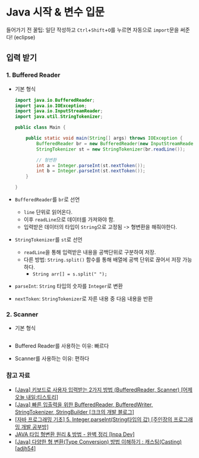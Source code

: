 # Java 시작 & 변수 입문
들어가기 전 꿀팁: 일단 작성하고 `Ctrl`+`Shift`+`O`를 누르면 자동으로 `import`문을 써준다! (eclipse)

## 입력 받기
### 1. Buffered Reader
- 기본 형식
    ```java
    import java.io.BufferedReader;
    import java.io.IOException;
    import java.io.InputStreamReader;
    import java.util.StringTokenizer;

    public class Main {

        public static void main(String[] args) throws IOException {
            BufferedReader br = new BufferedReader(new InputStreamReader(System.in));
            StringTokenizer st = new StringTokenizer(br.readLine());

            // 형변환
            int a = Integer.parseInt(st.nextToken());
            int b = Integer.parseInt(st.nextToken());
        }

    }

    ```
- `BufferedReader`를 `br`로 선언
    - `line` 단위로 읽어온다.
    - 이후 `readLine`으로 데이터를 가져와야 함.
    - 입력받은 데이터의 타입이 `String`으로 고정됨 -> 형변환을 해줘야한다.

- `StringTokenizer`를 `st`로 선언
    - `readLine`을 통해 입력받은 내용을 공백단위로 구분하여 저장.
    - 다른 방법: `String.split()` 함수를 통해 배열에 공백 단위로 끊어서 저장 가능하다.
        - `String arr[] = s.split(" ");`

- `parseInt`: `String` 타입의 숫자를 `Integer`로 변환
- `nextToken`: `StringTokenizer`로 자른 내용 중 다음 내용을 반환

### 2. Scanner

- 기본 형식
    ```java
    
    ```


- Buffered Reader를 사용하는 이유: 빠르다
- Scanner를 사용하는 이유: 편하다

### 참고 자료
- [[Java] 키보드로 사용자 입력받는 2가지 방법 (BufferedReader, Scanner) [어제 오늘 내일:티스토리]](https://hianna.tistory.com/586)
- [[Java] 빠른 입출력을 위한 BufferedReader, BufferedWriter, StringTokenizer, StringBuilder [크크의 개발 블로그]](https://rlakuku-program.tistory.com/33)
- [[자바 프로그래밍 기초] 5. Integer.parseInt(String타입의 값) [주인장의 프로그래밍 개발 공부방]](https://colossus-java-practice.tistory.com/32)
- [JAVA 타입 형변환 원리 & 방법 - 완벽 정리 [Inpa Dev]](https://inpa.tistory.com/entry/JAVA-%E2%98%95-%ED%83%80%EC%9E%85-%ED%98%95%EB%B3%80%ED%99%98-%EC%A2%85%EB%A5%98-%EB%B0%A9%EB%B2%95-%F0%9F%92%AF-%EC%B4%9D%EC%A0%95%EB%A6%AC)
- [[Java] 다양한 형 변환(Type Conversion) 방법 이해하기 : 캐스팅(Casting) [adjh54]](https://adjh54.tistory.com/239)
